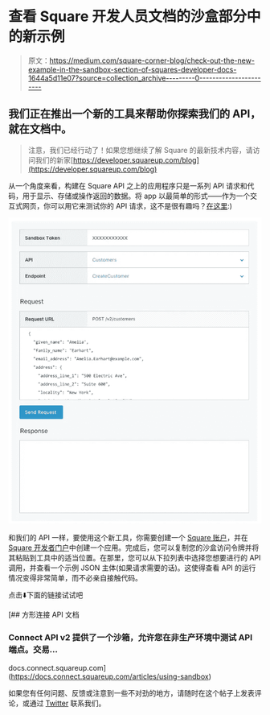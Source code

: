 # 查看 Square 开发人员文档的沙盒部分中的新示例

> 原文：<https://medium.com/square-corner-blog/check-out-the-new-example-in-the-sandbox-section-of-squares-developer-docs-1644a5d11e07?source=collection_archive---------0----------------------->

## 我们正在推出一个新的工具来帮助你探索我们的 API，就在文档中。

> 注意，我们已经行动了！如果您想继续了解 Square 的最新技术内容，请访问我们的新家[https://developer.squareup.com/blog](https://developer.squareup.com/blog)

从一个角度来看，构建在 Square API 之上的应用程序只是一系列 API 请求和代码，用于显示、存储或操作返回的数据。将 app 以最简单的形式——作为一个交互式网页，你可以用它来测试你的 API 请求，这不是很有趣吗？[在这里](https://docs.connect.squareup.com/articles/using-sandbox):)

![](img/14be4621e40da38abd60b8b667c81564.png)

和我们的 API 一样，要使用这个新工具，你需要创建一个 [Square 账户](https://squareup.com/signup?return_to=https%3A%2F%2Fconnect.squareup.com%2Fapps&v=developers)，并在 [Square 开发者门户](https://connect.squareup.com/apps/)中创建一个应用。完成后，您可以复制您的沙盒访问令牌并将其粘贴到工具中的适当位置。在那里，您可以从下拉列表中选择您想要进行的 API 调用，并查看一个示例 JSON 主体(如果请求需要的话)。这使得查看 API 的运行情况变得非常简单，而不必亲自接触代码。

点击⬇️下面的链接试试吧

 [## 方形连接 API 文档

### Connect API v2 提供了一个沙箱，允许您在非生产环境中测试 API 端点。交易…

docs.connect.squareup.com](https://docs.connect.squareup.com/articles/using-sandbox) 

如果您有任何问题、反馈或注意到一些不对劲的地方，请随时在这个帖子上发表评论，或通过 [Twitter](https://twitter.com/SquareDev) 联系我们。